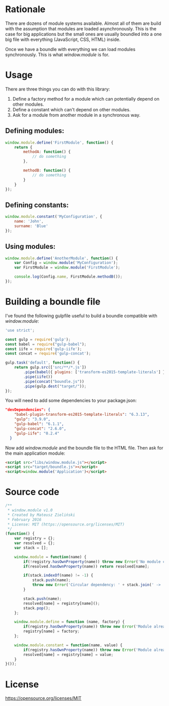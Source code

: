 # Rationale
There are dozens of module systems available. Almost all of them are build with the assumption
that modules are loaded asynchronously. This is the case for big applications but the small ones
are usually boundled into a one big file with everything (JavaScript, CSS, HTML) inside.

Once we have a boundle with everything we can load modules synchronously. This is what _window.module_ is for.

# Usage
There are three things you can do with this library:

1. Define a factory method for a module which can potentially depend on other modules.
2. Define a constant which can't depend on other modules.
3. Ask for a module from another module in a synchronous way.

## Defining modules:
```javascript
window.module.define('FirstModule', function() {
    return {
        methodA: function() {
            // do something
        },

        methodB: function() {
            // do something
        }
    }
});
```

## Defining constants:
```javascript
window.module.constant('MyConfiguration', {
    name: 'John',
    surname: 'Blue'
});
```

## Using modules:
```javascript
window.module.define('AnotherModule', function() {
    var Config = window.module('MyConfiguration');
    var FirstModule = window.module('FirstModule');

    console.log(Config.name, FirstModule.methodB());
});
```

# Building a boundle file
I've found the following gulpfile useful to build a boundle compatible with _window.module_:
```javascript
'use strict';

const gulp = require('gulp');
const babel = require("gulp-babel");
const iife = require('gulp-iife');
const concat = require('gulp-concat');

gulp.task('default', function() {
    return gulp.src(['src/**/*.js'])
        .pipe(babel({ plugins: ['transform-es2015-template-literals'] }))
        .pipe(iife())
        .pipe(concat("boundle.js"))
        .pipe(gulp.dest("target/"));
});
```

You will need to add some dependencies to your package.json:
```json
"devDependencies": {
    "babel-plugin-transform-es2015-template-literals": "6.3.13",
    "gulp": "3.9.0",
    "gulp-babel": "6.1.1",
    "gulp-concat": "2.6.0",
    "gulp-iife": "0.2.4"
  }
```

Now add _window.module_ and the boundle file to the HTML file. Then ask for the main application module:
```html
<script src="libs/window.module.js"></script>
<script src="target/boundle.js"></script>
<script>window.module('Application')</script>
```

# Source code
```javascript
/**
 * window.module v1.0
 * Created by Mateusz Zieliński
 * February 2016
 * License: MIT (https://opensource.org/licenses/MIT)
 */
(function() {
    var registry = {};
    var resolved = {};
    var stack = [];

    window.module = function(name) {
        if(!registry.hasOwnProperty(name)) throw new Error('No module called: ' + name);
        if(resolved.hasOwnProperty(name)) return resolved[name];

        if(stack.indexOf(name) != -1) {
            stack.push(name);
            throw new Error('Circular dependency: ' + stack.join(' -> '));
        }

        stack.push(name);
        resolved[name] = registry[name]();
        stack.pop();
    };

    window.module.define = function (name, factory) {
        if(registry.hasOwnProperty(name)) throw new Error('Module already defined: ' + name);
        registry[name] = factory;
    };

    window.module.constant = function(name, value) {
        if(registry.hasOwnProperty(name)) throw new Error('Module already defined: ' + name);
        resolved[name] = registry[name] = value;
    }
}());
```

# License
https://opensource.org/licenses/MIT
